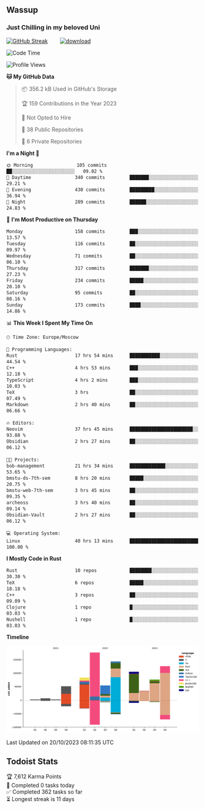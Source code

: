 ## Wassup 
### Just Chilling in my beloved Uni 

<!--
-->

[![GitHub Streak](http://github-readme-streak-stats.herokuapp.com?user=archeoss&theme=shades-of-purple&hide_border=true&date_format=j%20M%5B%20Y%5D)](https://git.io/streak-stats)&nbsp;&nbsp;&nbsp;&nbsp;&nbsp;&nbsp;&nbsp;&nbsp;[![download](https://user-images.githubusercontent.com/68448737/147796309-d8b65b1d-4dde-40d9-b03a-2b42aaa6cd43.jpeg)
](http://bmstu.ru/)

<!--START_SECTION:waka-->
![Code Time](http://img.shields.io/badge/Code%20Time-1%2C934%20hrs%2018%20mins-blue)

![Profile Views](http://img.shields.io/badge/Profile%20Views-55-blue)

**🐱 My GitHub Data** 

> 📦 356.2 kB Used in GitHub's Storage 
 > 
> 🏆 159 Contributions in the Year 2023
 > 
> 🚫 Not Opted to Hire
 > 
> 📜 38 Public Repositories 
 > 
> 🔑 6 Private Repositories 
 > 
**I'm a Night 🦉** 

```text
🌞 Morning                105 commits         ██░░░░░░░░░░░░░░░░░░░░░░░   09.02 % 
🌆 Daytime                340 commits         ███████░░░░░░░░░░░░░░░░░░   29.21 % 
🌃 Evening                430 commits         █████████░░░░░░░░░░░░░░░░   36.94 % 
🌙 Night                  289 commits         ██████░░░░░░░░░░░░░░░░░░░   24.83 % 
```
📅 **I'm Most Productive on Thursday** 

```text
Monday                   158 commits         ███░░░░░░░░░░░░░░░░░░░░░░   13.57 % 
Tuesday                  116 commits         ██░░░░░░░░░░░░░░░░░░░░░░░   09.97 % 
Wednesday                71 commits          ██░░░░░░░░░░░░░░░░░░░░░░░   06.10 % 
Thursday                 317 commits         ███████░░░░░░░░░░░░░░░░░░   27.23 % 
Friday                   234 commits         █████░░░░░░░░░░░░░░░░░░░░   20.10 % 
Saturday                 95 commits          ██░░░░░░░░░░░░░░░░░░░░░░░   08.16 % 
Sunday                   173 commits         ████░░░░░░░░░░░░░░░░░░░░░   14.86 % 
```


📊 **This Week I Spent My Time On** 

```text
🕑︎ Time Zone: Europe/Moscow

💬 Programming Languages: 
Rust                     17 hrs 54 mins      ███████████░░░░░░░░░░░░░░   44.54 % 
C++                      4 hrs 53 mins       ███░░░░░░░░░░░░░░░░░░░░░░   12.18 % 
TypeScript               4 hrs 2 mins        ███░░░░░░░░░░░░░░░░░░░░░░   10.03 % 
TeX                      3 hrs               ██░░░░░░░░░░░░░░░░░░░░░░░   07.49 % 
Markdown                 2 hrs 40 mins       ██░░░░░░░░░░░░░░░░░░░░░░░   06.66 % 

🔥 Editors: 
Neovim                   37 hrs 45 mins      ███████████████████████░░   93.88 % 
Obsidian                 2 hrs 27 mins       ██░░░░░░░░░░░░░░░░░░░░░░░   06.12 % 

🐱‍💻 Projects: 
bob-management           21 hrs 34 mins      █████████████░░░░░░░░░░░░   53.65 % 
bmstu-ds-7th-sem         8 hrs 20 mins       █████░░░░░░░░░░░░░░░░░░░░   20.75 % 
bmstu-web-7th-sem        3 hrs 45 mins       ██░░░░░░░░░░░░░░░░░░░░░░░   09.35 % 
archeoss                 3 hrs 40 mins       ██░░░░░░░░░░░░░░░░░░░░░░░   09.14 % 
Obsidian-Vault           2 hrs 27 mins       ██░░░░░░░░░░░░░░░░░░░░░░░   06.12 % 

💻 Operating System: 
Linux                    40 hrs 13 mins      █████████████████████████   100.00 % 
```

**I Mostly Code in Rust** 

```text
Rust                     10 repos            ████████░░░░░░░░░░░░░░░░░   30.30 % 
TeX                      6 repos             █████░░░░░░░░░░░░░░░░░░░░   18.18 % 
C++                      3 repos             ██░░░░░░░░░░░░░░░░░░░░░░░   09.09 % 
Clojure                  1 repo              █░░░░░░░░░░░░░░░░░░░░░░░░   03.03 % 
Nushell                  1 repo              █░░░░░░░░░░░░░░░░░░░░░░░░   03.03 % 
```



**Timeline**

![Lines of Code chart](https://raw.githubusercontent.com/archeoss/archeoss/master/assets/bar_graph.png)


 Last Updated on 20/10/2023 08:11:35 UTC
<!--END_SECTION:waka-->

## Todoist Stats

<!-- TODO-IST:START -->
🏆  7,612 Karma Points           
🌸  Completed 0 tasks today           
✅  Completed 362 tasks so far           
⏳  Longest streak is 11 days
<!-- TODO-IST:END -->
